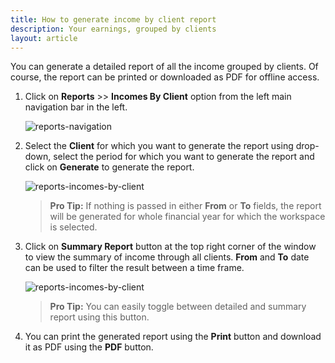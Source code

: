 ```yaml
---
title: How to generate income by client report
description: Your earnings, grouped by clients
layout: article
---
```

You can generate a detailed report of all the income grouped by clients. Of course, the report can be printed or downloaded as PDF for offline access.

1. Click on **Reports** >> **Incomes By Client** option from the left main navigation bar in the left.

	![reports-navigation]({{site.url}}/images/navigation/reports.png)

2. Select the **Client** for which you want to generate the report using drop-down, select the period for which you want to generate the report and click on **Generate** to generate the report.

	![reports-incomes-by-client]({{site.url}}/images/reports/income-client-detailed.png)

	> **Pro Tip:** If nothing is passed in either **From** or **To** fields, the report will be generated for whole financial year for which the workspace is selected.

3. Click on **Summary Report** button at the top right corner of the window to view the summary of income through all clients. **From** and **To** date can be used to filter the result between a time frame.

	![reports-incomes-by-client]({{site.url}}/images/reports/income-client-summary.png)

	> **Pro Tip:** You can easily toggle between detailed and summary report using this button.

4. You can print the generated report using the **Print** button and download it as PDF using the **PDF** button.